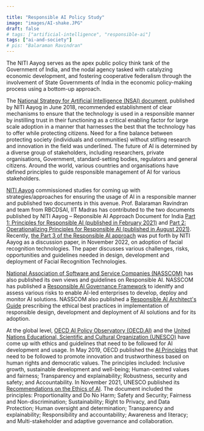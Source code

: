 ```yaml
---

title: "Responsible AI Policy Study"
image: "images/AI-shake.JPG"
draft: false
# tags: ["artificial-intelligence", "responsible-ai"]
tags: ["ai-and-society"]
# pis: "Balaraman Ravindran"
---
```

The NITI Aayog serves as the apex public policy think tank of the Government of India, and the nodal agency tasked with catalyzing economic development, and fostering cooperative federalism through the involvement of State Governments of India in the economic policy-making process using a bottom-up approach.

The <a href="https://indiaai.gov.in/documents/pdf/NationalStrategy-for-AI-Discussion-Paper.pdf" target="_blank">National Strategy for Artificial Intelligence (NSAI) document</a>, published by NITI Aayog in June 2018, recommended establishment of clear mechanisms to ensure that the technology is used in a responsible manner by instilling trust in their functioning as a critical enabling factor for large scale adoption in a manner that harnesses the best that the technology has to offer while protecting citizens. Need for a fine balance between protecting society (individuals and communities) without stifling research and innovation in the field was underlined. The future of AI is determined by a diverse group of stakeholders, including researchers, private organisations, Government, standard-setting bodies, regulators and general citizens. Around the world, various countries and organisations have defined principles to guide responsible management of AI for various stakeholders. 

<a href="https://niti.gov.in" target="_blank">NITI Aayog</a> commissioned studies for coming up with strategies/approaches for ensuring the usage of AI in a responsible manner and published two documents in this avenue. Prof. Balaraman Ravindran and team from RBCDSAI, IIT Madras has contributed to the two documents published by NITI Aayog – Reponsible AI Approach Document for India <a href="https://www.niti.gov.in/sites/default/files/2021-02/Responsible-AI-22022021.pdf" target="_blank">Part 1: Principles for Responsible AI (published in February 2021)</a> and <a href="https://www.niti.gov.in/sites/default/files/2021-08/Part2-Responsible-AI-12082021.pdf" target="_blank">Part 2: Operationalizing Principles for Responsible AI (published in August 2021)</a>. Recently, <a href="https://www.niti.gov.in/sites/default/files/2022-11/Ai_for_All_2022_02112022_0.pdf" target="_blank">the Part 3 of the Responsible AI approach</a> was put forth by NITI Aayog as a discussion paper, in November 2022, on adoption of facial recognition technologies. The paper discusses various challenges, risks, opportunities and guidelines needed in design, development and deployment of Facial Recognition Technologies.

<a href="https://nasscom.in" target="_blank">National Association of Software and Service Companies (NASSCOM)</a> has also published its own views and guidelines on Responsible AI. NASSCOM has published a <a href="https://indiaai.gov.in/responsible-ai/goverance-framework" target="_blank">Responsible AI Governance Framework</a> to idenitfy and assess various risks to enable AI-led enterprises to develop, deploy and monitor AI solutions. NASSCOM also published a <a href="https://indiaai.s3.ap-south-1.amazonaws.com/docs/architect-guide.pdf" target="_blank">Responsible AI Architect's Guide</a> prescribing the ethical best practices in implementation of responsible design, development and deployment of AI solutions and for its adoption.

At the global level, <a href="https://oecd.ai/en/" target="_blank">OECD AI Policy Observatory (OECD.AI)</a> and the <a href="https://www.unesco.org/en" target="_blank">United Nations Educational, Scientific and Cultural Organization (UNESCO)</a> have come up with ethics and guidelines that need to be followed for AI development and usage. In May 2019, OECD published the <a href="https://oecd.ai/en/ai-principles" target="_blank">AI Principles</a> that need to be followed to promote innovation and trustworthiness based on human rights and democratic values. The principles included: Inclusive growth, sustainable development and well-being; Human-centred values and fairness; Transparency and explainability; Robustness, security and safety; and Accountability. In November 2021, UNESCO published its <a href="https://unesdoc.unesco.org/ark:/48223/pf0000381137/PDF/381137eng.pdf.multi" target="_blank">Recommendations on the Ethics of AI</a>. The document included the principles: Proportionality and Do No Harm; Safety and Security; Fairness and Non-discrimination; Sustainability; Right to Privacy, and Data Protection; Human oversight and determination; Transparency and explainability; Responsibility and accountability; Awareness and literacy; and Multi-stakeholder and adaptive governance and collaboration. 

